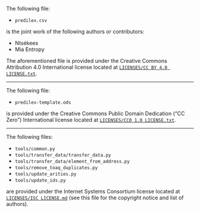  
The following file:

* `predilex.csv`

is the joint work of the following authors or contributors:
* Ntsékees
* Mia Entropy

The aforementioned file is provided under the Creative Commons Attribution 4.0 International license located at [`LICENSES/CC BY 4.0 LICENSE.txt`](https://github.com/Ntsekees/Predilex/blob/master/LICENSES/CC%20BY%204.0%20LICENSE.txt).

---

The following file:
* `predilex-template.ods`

is provided under the Creative Commons Public Domain Dedication (“CC Zero”) International license located at [`LICENSES/CC0 1.0 LICENSE.txt`](https://github.com/Ntsekees/Predilex/blob/master/LICENSES/CC0%201.0%20LICENSE.txt).

---

The following files:

* `tools/common.py`
* `tools/transfer_data/transfer_data.py`
* `tools/transfer_data/element_from_address.py`
* `tools/remove_toaq_duplicates.py`
* `tools/update_arities.py`
* `tools/update_ids.py`

are provided under the Internet Systems Consortium license located at [`LICENSES/ISC LICENSE.md`](https://github.com/Ntsekees/Predilex/blob/master/LICENSES/ISC%20LICENSE.md) (see this file for the copyright notice and list of authors).

